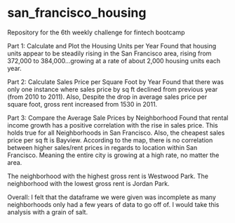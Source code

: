 # san_francisco_housing
Repository for the 6th weekly challenge for fintech bootcamp


Part 1: Calculate and Plot the Housing Units per Year
  Found that housing units appear to be steadily rising in the San Francisco area, rising from 372,000 to 384,000...growing at a rate of about 2,000 housing units each year.
  
 Part 2: Calculate Sales Price per Square Foot by Year
  Found that there was only one instance where sales price by sq ft declined from previous year (from 2010 to 2011).
  Also, Despite the drop in average sales price per square foot, gross rent increased from 1530 in 2011.
  
Part 3: Compare the Average Sale Prices by Neighborhood
  Found that rental income growth has a positive correlation with the rise in sales price. This holds true for all Neighborhoods in San Francisco.
  Also,  the cheapest sales price per sq ft is Bayview. According to the map, there is no correlation between higher sales/rent prices in regards to location within San Francisco. Meaning the entire city is growing at a high rate, no matter the area.
  
  The neighborhood with the highest gross rent is Westwood Park. The neighborhood with the lowest gross rent is Jordan Park.
  
  Overall: I felt that the dataframe we were given was incomplete as many neighborhoods only had a few years of data to go off of.  I would take this analysis with a grain of salt.
